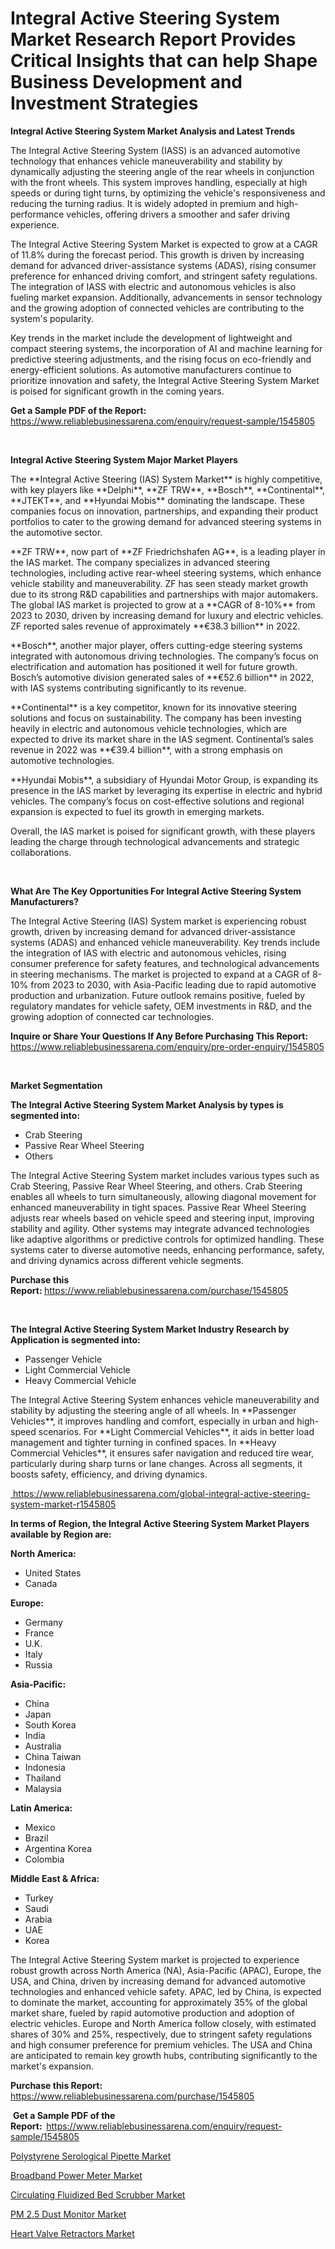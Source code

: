 <p><h1>Integral Active Steering System Market Research Report Provides Critical Insights that can help Shape Business Development and Investment Strategies</h1></p><p><strong>Integral Active Steering System Market Analysis and Latest Trends</strong></p>
<p><p>The Integral Active Steering System (IASS) is an advanced automotive technology that enhances vehicle maneuverability and stability by dynamically adjusting the steering angle of the rear wheels in conjunction with the front wheels. This system improves handling, especially at high speeds or during tight turns, by optimizing the vehicle's responsiveness and reducing the turning radius. It is widely adopted in premium and high-performance vehicles, offering drivers a smoother and safer driving experience.</p><p>The Integral Active Steering System Market is expected to grow at a CAGR of 11.8% during the forecast period. This growth is driven by increasing demand for advanced driver-assistance systems (ADAS), rising consumer preference for enhanced driving comfort, and stringent safety regulations. The integration of IASS with electric and autonomous vehicles is also fueling market expansion. Additionally, advancements in sensor technology and the growing adoption of connected vehicles are contributing to the system's popularity.</p><p>Key trends in the market include the development of lightweight and compact steering systems, the incorporation of AI and machine learning for predictive steering adjustments, and the rising focus on eco-friendly and energy-efficient solutions. As automotive manufacturers continue to prioritize innovation and safety, the Integral Active Steering System Market is poised for significant growth in the coming years.</p></p>
<p><strong>Get a Sample PDF of the Report:&nbsp;</strong> <a href="https://www.reliablebusinessarena.com/enquiry/request-sample/1545805?utm_campaign=1948&utm_medium=2&utm_source=Github&utm_content=ia&utm_term=23012025&utm_id=integral-active-steering-system">https://www.reliablebusinessarena.com/enquiry/request-sample/1545805</a></p>
<p>&nbsp;</p>
<p><strong>Integral Active Steering System Major Market Players</strong></p>
<p><p>The **Integral Active Steering (IAS) System Market** is highly competitive, with key players like **Delphi**, **ZF TRW**, **Bosch**, **Continental**, **JTEKT**, and **Hyundai Mobis** dominating the landscape. These companies focus on innovation, partnerships, and expanding their product portfolios to cater to the growing demand for advanced steering systems in the automotive sector.</p><p>**ZF TRW**, now part of **ZF Friedrichshafen AG**, is a leading player in the IAS market. The company specializes in advanced steering technologies, including active rear-wheel steering systems, which enhance vehicle stability and maneuverability. ZF has seen steady market growth due to its strong R&D capabilities and partnerships with major automakers. The global IAS market is projected to grow at a **CAGR of 8-10%** from 2023 to 2030, driven by increasing demand for luxury and electric vehicles. ZF reported sales revenue of approximately **€38.3 billion** in 2022.</p><p>**Bosch**, another major player, offers cutting-edge steering systems integrated with autonomous driving technologies. The company’s focus on electrification and automation has positioned it well for future growth. Bosch’s automotive division generated sales of **€52.6 billion** in 2022, with IAS systems contributing significantly to its revenue.</p><p>**Continental** is a key competitor, known for its innovative steering solutions and focus on sustainability. The company has been investing heavily in electric and autonomous vehicle technologies, which are expected to drive its market share in the IAS segment. Continental’s sales revenue in 2022 was **€39.4 billion**, with a strong emphasis on automotive technologies.</p><p>**Hyundai Mobis**, a subsidiary of Hyundai Motor Group, is expanding its presence in the IAS market by leveraging its expertise in electric and hybrid vehicles. The company’s focus on cost-effective solutions and regional expansion is expected to fuel its growth in emerging markets.</p><p>Overall, the IAS market is poised for significant growth, with these players leading the charge through technological advancements and strategic collaborations.</p></p>
<p>&nbsp;</p>
<p><strong>What Are The Key Opportunities For Integral Active Steering System Manufacturers?</strong></p>
<p><p>The Integral Active Steering (IAS) System market is experiencing robust growth, driven by increasing demand for advanced driver-assistance systems (ADAS) and enhanced vehicle maneuverability. Key trends include the integration of IAS with electric and autonomous vehicles, rising consumer preference for safety features, and technological advancements in steering mechanisms. The market is projected to expand at a CAGR of 8-10% from 2023 to 2030, with Asia-Pacific leading due to rapid automotive production and urbanization. Future outlook remains positive, fueled by regulatory mandates for vehicle safety, OEM investments in R&D, and the growing adoption of connected car technologies.</p></p>
<p><strong>Inquire or Share Your Questions If Any Before Purchasing This Report:</strong> <a href="https://www.reliablebusinessarena.com/enquiry/pre-order-enquiry/1545805?utm_campaign=1948&utm_medium=2&utm_source=Github&utm_content=ia&utm_term=23012025&utm_id=integral-active-steering-system">https://www.reliablebusinessarena.com/enquiry/pre-order-enquiry/1545805</a></p>
<p>&nbsp;</p>
<p><strong>Market Segmentation</strong></p>
<p><strong>The Integral Active Steering System Market Analysis by types is segmented into:</strong></p>
<p><ul><li>Crab Steering</li><li>Passive Rear Wheel Steering</li><li>Others</li></ul></p>
<p><p>The Integral Active Steering System market includes various types such as Crab Steering, Passive Rear Wheel Steering, and others. Crab Steering enables all wheels to turn simultaneously, allowing diagonal movement for enhanced maneuverability in tight spaces. Passive Rear Wheel Steering adjusts rear wheels based on vehicle speed and steering input, improving stability and agility. Other systems may integrate advanced technologies like adaptive algorithms or predictive controls for optimized handling. These systems cater to diverse automotive needs, enhancing performance, safety, and driving dynamics across different vehicle segments.</p></p>
<p><strong>Purchase this Report:&nbsp;</strong><a href="https://www.reliablebusinessarena.com/purchase/1545805?utm_campaign=1948&utm_medium=2&utm_source=Github&utm_content=ia&utm_term=23012025&utm_id=integral-active-steering-system">https://www.reliablebusinessarena.com/purchase/1545805</a></p>
<p>&nbsp;</p>
<p><strong>The Integral Active Steering System Market Industry Research by Application is segmented into:</strong></p>
<p><ul><li>Passenger Vehicle</li><li>Light Commercial Vehicle</li><li>Heavy Commercial Vehicle</li></ul></p>
<p><p>The Integral Active Steering System enhances vehicle maneuverability and stability by adjusting the steering angle of all wheels. In **Passenger Vehicles**, it improves handling and comfort, especially in urban and high-speed scenarios. For **Light Commercial Vehicles**, it aids in better load management and tighter turning in confined spaces. In **Heavy Commercial Vehicles**, it ensures safer navigation and reduced tire wear, particularly during sharp turns or lane changes. Across all segments, it boosts safety, efficiency, and driving dynamics.</p></p>
<p><a href="https://www.reliablebusinessarena.com/global-integral-active-steering-system-market-r1545805?utm_campaign=1948&utm_medium=2&utm_source=Github&utm_content=ia&utm_term=23012025&utm_id=integral-active-steering-system">&nbsp;https://www.reliablebusinessarena.com/global-integral-active-steering-system-market-r1545805</a></p>
<p><strong>In terms of Region, the Integral Active Steering System Market Players available by Region are:</strong></p>
<p>
    <p> <strong> North America: </strong>
        <ul>
            <li>United States</li>
            <li>Canada</li>
        </ul>
        </p> 
    <p> <strong> Europe: </strong>
        <ul>
            <li>Germany</li>
            <li>France</li>
            <li>U.K.</li>
            <li>Italy</li>
            <li>Russia</li>
        </ul>
        </p> 
    <p> <strong> Asia-Pacific: </strong>
        <ul>
            <li>China</li>
            <li>Japan</li>
            <li>South Korea</li>
            <li>India</li>
            <li>Australia</li>
            <li>China Taiwan</li>
            <li>Indonesia</li>
            <li>Thailand</li>
            <li>Malaysia</li>
        </ul>
        </p> 
    <p> <strong> Latin America: </strong>
        <ul>
            <li>Mexico</li>
            <li>Brazil</li>
            <li>Argentina Korea</li>
            <li>Colombia</li>
        </ul>
        </p> 
    <p> <strong> Middle East & Africa: </strong>
        <ul>
            <li>Turkey</li>
            <li>Saudi</li>
            <li>Arabia</li>
            <li>UAE</li>
            <li>Korea</li>
        </ul>
    </p>
    </p>
<p><p>The Integral Active Steering System market is projected to experience robust growth across North America (NA), Asia-Pacific (APAC), Europe, the USA, and China, driven by increasing demand for advanced automotive technologies and enhanced vehicle safety. APAC, led by China, is expected to dominate the market, accounting for approximately 35% of the global market share, fueled by rapid automotive production and adoption of electric vehicles. Europe and North America follow closely, with estimated shares of 30% and 25%, respectively, due to stringent safety regulations and high consumer preference for premium vehicles. The USA and China are anticipated to remain key growth hubs, contributing significantly to the market's expansion.</p></p>
<p><strong>Purchase this Report: </strong><a href="https://www.reliablebusinessarena.com/purchase/1545805?utm_campaign=1948&utm_medium=2&utm_source=Github&utm_content=ia&utm_term=23012025&utm_id=integral-active-steering-system">https://www.reliablebusinessarena.com/purchase/1545805</a></p>
<p>&nbsp;<strong>Get a Sample PDF of the Report:&nbsp;&nbsp;</strong><a href="https://www.reliablebusinessarena.com/enquiry/request-sample/1545805?utm_campaign=1948&utm_medium=2&utm_source=Github&utm_content=ia&utm_term=23012025&utm_id=integral-active-steering-system">https://www.reliablebusinessarena.com/enquiry/request-sample/1545805</a></p>
<p><strong></strong></p>
<p><p><a href="https://www.linkedin.com/pulse/growth-revenue-projections-polystyrene-serological-pipette-wfjue?utm_campaign=1948&utm_medium=2&utm_source=Github&utm_content=ia&utm_term=23012025&utm_id=integral-active-steering-system">Polystyrene Serological Pipette Market</a></p><p><a href="https://www.linkedin.com/pulse/broadband-power-meter-market-analysis-report-revenue-forecast-62-qynof?utm_campaign=1948&utm_medium=2&utm_source=Github&utm_content=ia&utm_term=23012025&utm_id=integral-active-steering-system">Broadband Power Meter Market</a></p><p><a href="https://www.linkedin.com/pulse/unlocking-insights-circulating-fluidized-bed-scrubber-market-mppof?utm_campaign=1948&utm_medium=2&utm_source=Github&utm_content=ia&utm_term=23012025&utm_id=integral-active-steering-system">Circulating Fluidized Bed Scrubber Market</a></p><p><a href="https://www.linkedin.com/pulse/pm-25-dust-monitor-market-size-forecast-anticipated-95-cagr-dkhjf?utm_campaign=1948&utm_medium=2&utm_source=Github&utm_content=ia&utm_term=23012025&utm_id=integral-active-steering-system">PM 2.5 Dust Monitor Market</a></p><p><a href="https://www.linkedin.com/pulse/rising-heart-valve-retractors-market-key-drivers-112-whipe?utm_campaign=1948&utm_medium=2&utm_source=Github&utm_content=ia&utm_term=23012025&utm_id=integral-active-steering-system">Heart Valve Retractors Market</a></p></p>